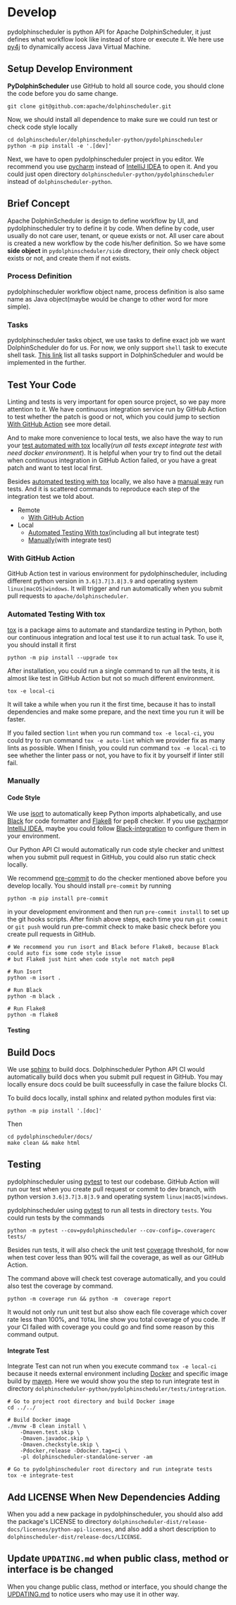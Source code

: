<!--
 Licensed to the Apache Software Foundation (ASF) under one
 or more contributor license agreements.  See the NOTICE file
 distributed with this work for additional information
 regarding copyright ownership.  The ASF licenses this file
 to you under the Apache License, Version 2.0 (the
 "License"); you may not use this file except in compliance
 with the License.  You may obtain a copy of the License at

   http://www.apache.org/licenses/LICENSE-2.0

 Unless required by applicable law or agreed to in writing,
 software distributed under the License is distributed on an
 "AS IS" BASIS, WITHOUT WARRANTIES OR CONDITIONS OF ANY
 KIND, either express or implied.  See the License for the
 specific language governing permissions and limitations
 under the License.
-->

# Develop

pydolphinscheduler is python API for Apache DolphinScheduler, it just defines what workflow look like instead of
store or execute it. We here use [py4j][py4j] to dynamically access Java Virtual Machine.

## Setup Develop Environment

**PyDolphinScheduler** use GitHub to hold all source code, you should clone the code before you do same change.

```shell
git clone git@github.com:apache/dolphinscheduler.git
```

Now, we should install all dependence to make sure we could run test or check code style locally

```shell
cd dolphinscheduler/dolphinscheduler-python/pydolphinscheduler
python -m pip install -e '.[dev]'
```

Next, we have to open pydolphinscheduler project in you editor. We recommend you use [pycharm][pycharm]
instead of [IntelliJ IDEA][idea] to open it. And you could just open directory
`dolphinscheduler-python/pydolphinscheduler` instead of `dolphinscheduler-python`.


## Brief Concept

Apache DolphinScheduler is design to define workflow by UI, and pydolphinscheduler try to define it by code. When
define by code, user usually do not care user, tenant, or queue exists or not. All user care about is created
a new workflow by the code his/her definition. So we have some **side object** in `pydolphinscheduler/side`
directory, their only check object exists or not, and create them if not exists. 

### Process Definition

pydolphinscheduler workflow object name, process definition is also same name as Java object(maybe would be change to
other word for more simple).

### Tasks

pydolphinscheduler tasks object, we use tasks to define exact job we want DolphinScheduler do for us. For now,
we only support `shell` task to execute shell task. [This link][all-task] list all tasks support in DolphinScheduler
and would be implemented in the further.

## Test Your Code

Linting and tests is very important for open source project, so we pay more attention to it. We have continuous
integration service run by GitHub Action to test whether the patch is good or not, which you could jump to
section [With GitHub Action](#with-github-action) see more detail.

And to make more convenience to local tests, we also have the way to run your [test automated with tox](#automated-testing-with-tox)
locally(*run all tests except integrate test with need docker environment*). It is helpful when your try to find out the
detail when continuous integration in GitHub Action failed, or you have a great patch and want to test local first.

Besides [automated testing with tox](#automated-testing-with-tox) locally, we also have a [manual way](#manually)
run tests. And it is scattered commands to reproduce each step of the integration test we told about.

* Remote
  * [With GitHub Action](#with-github-action)
* Local
  * [Automated Testing With tox](#automated-testing-with-tox)(including all but integrate test)
  * [Manually](#manually)(with integrate test)

### With GitHub Action

GitHub Action test in various environment for pydolphinscheduler, including different python version in
`3.6|3.7|3.8|3.9` and operating system `linux|macOS|windows`. It will trigger and run automatically when you
submit pull requests to `apache/dolphinscheduler`.

### Automated Testing With tox

[tox](https://tox.wiki) is a package aims to automate and standardize testing in Python, both our continuous
integration and local test use it to run actual task. To use it, you should install it first

```shell
python -m pip install --upgrade tox
```

After installation, you could run a single command to run all the tests, it is almost like test in GitHub Action
but not so much different environment.

```shell
tox -e local-ci
```

It will take a while when you run it the first time, because it has to install dependencies and make some prepare,
and the next time you run it will be faster.

If you failed section `lint` when you run command `tox -e local-ci`, you could try to run command `tox -e auto-lint`
which we provider fix as many lints as possible. When I finish, you could run command `tox -e local-ci` to see
whether the linter pass or not, you have to fix it by yourself if linter still fail. 

### Manually

#### Code Style

We use [isort][isort] to automatically keep Python imports alphabetically, and use [Black][black] for code
formatter and [Flake8][flake8] for pep8 checker. If you use [pycharm][pycharm]or [IntelliJ IDEA][idea],
maybe you could follow [Black-integration][black-editor] to configure them in your environment.

Our Python API CI would automatically run code style checker and unittest when you submit pull request in
GitHub, you could also run static check locally.

We recommend [pre-commit](https://pre-commit.com/) to do the checker mentioned above before you develop locally. 
You should install `pre-commit` by running

```shell
python -m pip install pre-commit 
```

in your development environment and then run `pre-commit install` to set up the git hooks scripts. After finish
above steps, each time you run `git commit` or `git push` would run pre-commit check to make basic check before
you create pull requests in GitHub.

```shell
# We recommend you run isort and Black before Flake8, because Black could auto fix some code style issue
# but Flake8 just hint when code style not match pep8

# Run Isort
python -m isort .

# Run Black
python -m black .

# Run Flake8
python -m flake8
```

#### Testing

## Build Docs

We use [sphinx][sphinx] to build docs. Dolphinscheduler Python API CI would automatically build docs when you submit pull request in 
GitHub. You may locally ensure docs could be built suceessfully in case the failure blocks CI.

To build docs locally, install sphinx and related python modules first via:

```shell
python -m pip install '.[doc]'
``` 

Then 

```shell
cd pydolphinscheduler/docs/
make clean && make html
```

## Testing

pydolphinscheduler using [pytest][pytest] to test our codebase. GitHub Action will run our test when you create
pull request or commit to dev branch, with python version `3.6|3.7|3.8|3.9` and operating system `linux|macOS|windows`.

pydolphinscheduler using [pytest][pytest] to run all tests in directory `tests`. You could run tests by the commands

```shell
python -m pytest --cov=pydolphinscheduler --cov-config=.coveragerc tests/
```

Besides run tests, it will also check the unit test [coverage][coverage] threshold, for now when test cover less than 90%
will fail the coverage, as well as our GitHub Action.

The command above will check test coverage automatically, and you could also test the coverage by command.

```shell
python -m coverage run && python -m  coverage report
```

It would not only run unit test but also show each file coverage which cover rate less than 100%, and `TOTAL`
line show you total coverage of you code. If your CI failed with coverage you could go and find some reason by
this command output.

#### Integrate Test

Integrate Test can not run when you execute command `tox -e local-ci` because it needs external environment
including [Docker](https://docs.docker.com/get-docker/) and specific image build by [maven](https://maven.apache.org/install.html).
Here we would show you the step to run integrate test in directory `dolphinscheduler-python/pydolphinscheduler/tests/integration`.

```shell
# Go to project root directory and build Docker image
cd ../../

# Build Docker image
./mvnw -B clean install \
    -Dmaven.test.skip \
    -Dmaven.javadoc.skip \
    -Dmaven.checkstyle.skip \
    -Pdocker,release -Ddocker.tag=ci \
    -pl dolphinscheduler-standalone-server -am

# Go to pydolphinscheduler root directory and run integrate tests
tox -e integrate-test
```

## Add LICENSE When New Dependencies Adding

When you add a new package in pydolphinscheduler, you should also add the package's LICENSE to directory
`dolphinscheduler-dist/release-docs/licenses/python-api-licenses`, and also add a short description to
`dolphinscheduler-dist/release-docs/LICENSE`.

## Update `UPDATING.md` when public class, method or interface is be changed

When you change public class, method or interface, you should change the [UPDATING.md](./UPDATING.md) to notice
users who may use it in other way.

<!-- content -->
[py4j]: https://www.py4j.org/index.html
[pycharm]: https://www.jetbrains.com/pycharm
[idea]: https://www.jetbrains.com/idea/
[all-task]: https://dolphinscheduler.apache.org/en-us/docs/dev/user_doc/guide/task/shell.html
[pytest]: https://docs.pytest.org/en/latest/
[black]: https://black.readthedocs.io/en/stable/index.html
[flake8]: https://flake8.pycqa.org/en/latest/index.html
[black-editor]: https://black.readthedocs.io/en/stable/integrations/editors.html#pycharm-intellij-idea
[coverage]: https://coverage.readthedocs.io/en/stable/
[isort]: https://pycqa.github.io/isort/index.html
[sphinx]: https://www.sphinx-doc.org/en/master/
